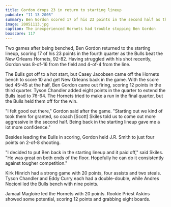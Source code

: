 ```yaml
---
title: Gordon drops 23 in return to starting lineup
pubdate: "11-13-2005"
summary: Ben Gordon scored 17 of his 23 points in the second half as the Bulls defeated the visiting New Orleans Hornets, 92-82.
image: 20051113.jpg
caption: The inexperienced Hornets had trouble stopping Ben Gordon
boxscore: 117
---
```


Two games after being benched, Ben Gordon returned to the starting lineup, scoring 17 of his 23 points in the fourth quarter as the Bulls beat the New Orleans Hornets, 92-82. Having struggled with his shot recently, Gordon was 8-of-16 from the field and 4-of-4 from the line.

The Bulls got off to a hot start, but Casey Jacobsen came off the Hornets bench to score 10 and get New Orleans back in the game. With the score tied 45-45 at the half, Ben Gordon came out firing, scoring 12 points in the third quarter. Tyson Chandler added eight points in the quarter to extend the Bulls lead to 76-64. The Hornets tried to make a run in the final quarter, but the Bulls held them off for the win.

"I felt good out there," Gordon said after the game. "Starting out we kind of took them for granted, so coach [Scott] Skiles told us to come out more aggressive in the second half. Being back in the starting lineup gave me a lot more confidence."

Besides leading the Bulls in scoring, Gordon held J.R. Smith to just four points on 2-of-8 shooting.

"I decided to put Ben back in the starting lineup and it paid off," said Skiles. "He was great on both ends of the floor. Hopefully he can do it consistently against tougher competition."

Kirk Hinrich had a strong game with 20 points, four assists and two steals. Tyson Chandler and Eddy Curry each had a double-double, while Andres Nocioni led the Bulls bench with nine points.

Jamaal Magloire led the Hornets with 20 points. Rookie Priest Askins showed some potential, scoring 12 points and grabbing eight boards. 